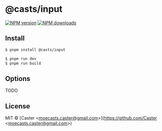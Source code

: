 # @casts/input

[![NPM version](https://img.shields.io/npm/v/@casts/input.svg?style=flat)](https://npmjs.org/package/@casts/input)
[![NPM downloads](http://img.shields.io/npm/dm/@casts/input.svg?style=flat)](https://npmjs.org/package/@casts/input)

## Install

```bash
$ pnpm install @casts/input
```

```bash
$ pnpm run dev
$ pnpm run build
```

## Options

TODO

## License

MIT © [Caster &lt;moecasts.caster@gmail.com&gt;](https://github.com/Caster &lt;moecasts.caster@gmail.com&gt;)
